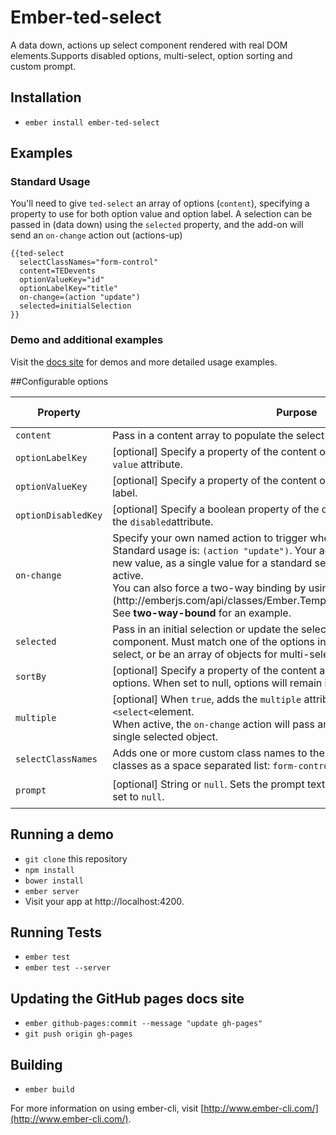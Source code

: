 # Ember-ted-select

A data down, actions up select component rendered with real DOM elements.Supports disabled options, multi-select, option sorting and custom prompt.

## Installation

* `ember install ember-ted-select`

## Examples

### Standard Usage

You'll need to give `ted-select` an array of options (`content`), specifying a property to use for both option value and option label. A selection can be passed in (data down) using the `selected` property, and the add-on will send an `on-change` action out (actions-up)

````
{{ted-select
  selectClassNames="form-control"
  content=TEDevents
  optionValueKey="id"
  optionLabelKey="title"
  on-change=(action "update")
  selected=initialSelection
}}
````

### Demo and additional examples

Visit the [docs site](http://tedconf.github.io/ember-ted-select/) for demos and more detailed usage examples.


##Configurable options

<table class="table table-bordered">
  <thead>
    <tr>
      <th>Property</th>
      <th>Purpose</th>
      <th>Expected Type</th>
      <th>Default value</th>
    </tr>
  </thead>
  <tbody>
    <tr>
      <td><code>content</code></td>
      <td>Pass in a content array to populate the select options.</td>
      <td>array</td>
      <td><code>null</code></td>
    </tr>
    <tr>
      <td><code>optionLabelKey</code></td>
      <td>[optional] Specify a property of the content object to use as each option's <code>value</code> attribute.</td>
      <td>string</td>
      <td><code>'id'</code></td>
    </tr>
    <tr>
      <td><code>optionValueKey</code></td>
      <td>[optional] Specify a property of the content object to use as each option's label.</td>
      <td>string</td>
      <td><code>'title'</code></td>
    </tr>
    <tr>
      <td><code>optionDisabledKey</code></td>
      <td>[optional] Specify a boolean property of the content object to use as a flag for the <code>disabled</code>attribute.</td>
      <td>string, null</td>
      <td><code>null</code></td>
    </tr>
    <tr>
      <td><code>on-change</code></td>
      <td>
        Specify your own named action to trigger when the select value changes. Standard usage is: <code>(action "update")</code>. Your action handler will receive the new value, as a single value for a standard select or as an array if <code>multiple</code> is active.<br>
        You can also force a two-way binding by using the [`mut` helper](http://emberjs.com/api/classes/Ember.Templates.helpers.html#method_mut). See <strong>two-way-bound</strong> for an example.
      </td>
      <td>Ember action</td>
      <td><code>Ember.K</code> (noop)</td>
    </tr>
    <tr>
      <td><code>selected</code></td>
      <td>
        Pass in an initial selection or update the selected value from outside the component. Must match one of the options in the content array for single select, or be an array of objects for multi-select.
      </td>
      <td>Object, Array</td>
      <td><code>null</code></td>
    </tr>
    <tr>
      <td><code>sortBy</code></td>
      <td>[optional] Specify a property of the content array to use for sorting the options. When set to null, options will remain in the order of the original array.</td>
      <td>string, null</td>
      <td><code>null</code></td>
    </tr>
    <tr>
      <td><code>multiple</code></td>
      <td>
        [optional] When <code>true</code>, adds the <code>multiple</code> attribute to the rendered <code>&lt;select&lt;</code>element.<br>
        When active, the <code>on-change</code> action will pass an array of objects rather than a single selected object.
      </td>
      <td>boolean</td>
      <td><code>false</code></td>
    </tr>
    <tr>
      <td><code>selectClassNames</code></td>
      <td>Adds one or more custom class names to the select element. Pass multiple classes as a space separated list: <code>form-control My-select</code></td>
      <td>string, null</td>
      <td><code>null</code></td>
    </tr>
    <tr>
    </tr>
    <tr>
      <td><code>prompt</code></td>
      <td>[optional] String or <code>null</code>. Sets the prompt text or hides the prompt option when set to <code>null</code>.</td>
      <td>string, null</td>
      <td><code>'Select an item'</code></td>
    </tr>
  </tbody>
</table>


## Running a demo

* `git clone` this repository
* `npm install`
* `bower install`
* `ember server`
* Visit your app at http://localhost:4200.

## Running Tests

* `ember test`
* `ember test --server`

## Updating the GitHub pages docs site
* `ember github-pages:commit --message "update gh-pages"`
* `git push origin gh-pages`

## Building

* `ember build`

For more information on using ember-cli, visit [http://www.ember-cli.com/](http://www.ember-cli.com/).
